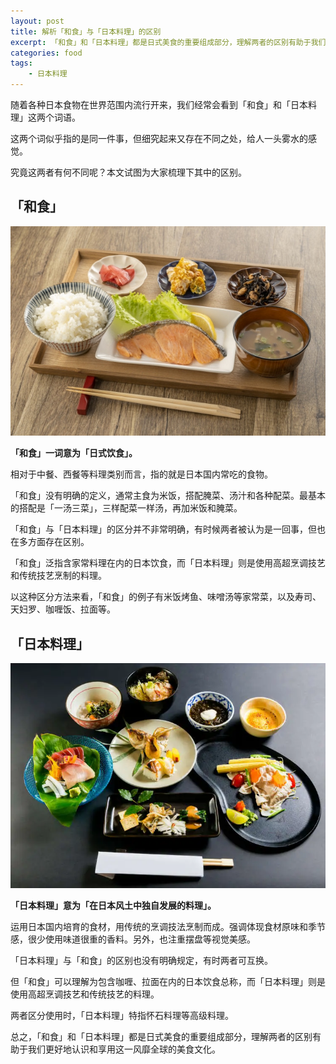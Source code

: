 ```yaml
---
layout: post
title: 解析「和食」与「日本料理」的区别
excerpt: 「和食」和「日本料理」都是日式美食的重要组成部分，理解两者的区别有助于我们更好地认识和享用这一风靡全球的美食文化。
categories: food
tags:
    - 日本料理
---
```



随着各种日本食物在世界范围内流行开来，我们经常会看到「和食」和「日本料理」这两个词语。

这两个词似乎指的是同一件事，但细究起来又存在不同之处，给人一头雾水的感觉。

究竟这两者有何不同呢？本文试图为大家梳理下其中的区别。

## 「和食」

![](/assets/images/food/washoku.jpeg)

**「和食」一词意为「日式饮食」。**

相对于中餐、西餐等料理类别而言，指的就是日本国内常吃的食物。

「和食」没有明确的定义，通常主食为米饭，搭配腌菜、汤汁和各种配菜。最基本的搭配是「一汤三菜」，三样配菜一样汤，再加米饭和腌菜。

「和食」与「日本料理」的区分并不非常明确，有时候两者被认为是一回事，但也在多方面存在区别。

「和食」泛指含家常料理在内的日本饮食，而「日本料理」则是使用高超烹调技艺和传统技艺烹制的料理。

以这种区分方法来看，「和食」的例子有米饭烤鱼、味噌汤等家常菜，以及寿司、天妇罗、咖喱饭、拉面等。

## 「日本料理」

![](/assets/images/food/nihonryori.webp)

**「日本料理」意为「在日本风土中独自发展的料理」。**

运用日本国内培育的食材，用传统的烹调技法烹制而成。强调体现食材原味和季节感，很少使用味道很重的香料。另外，也注重摆盘等视觉美感。

「日本料理」与「和食」的区别也没有明确规定，有时两者可互换。

但「和食」可以理解为包含咖喱、拉面在内的日本饮食总称，而「日本料理」则是使用高超烹调技艺和传统技艺的料理。

两者区分使用时，「日本料理」特指怀石料理等高级料理。

总之，「和食」和「日本料理」都是日式美食的重要组成部分，理解两者的区别有助于我们更好地认识和享用这一风靡全球的美食文化。